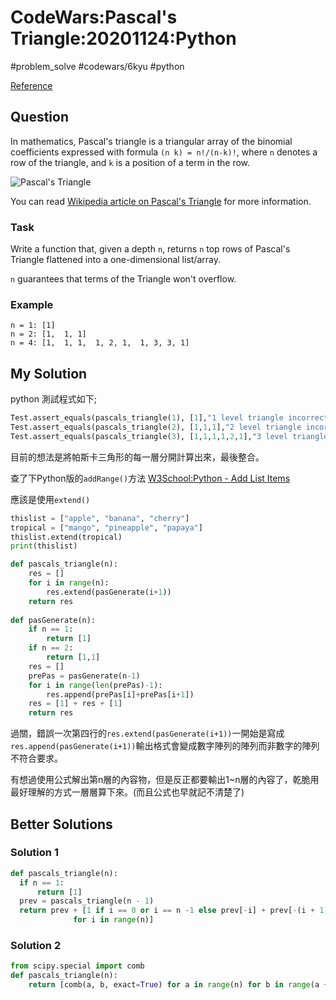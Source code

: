 # CodeWars:Pascal's Triangle:20201124:Python

#problem_solve #codewars/6kyu #python

[Reference](https://www.codewars.com/kata/5226eb40316b56c8d500030f/python)

## Question

In mathematics, Pascal's triangle is a triangular array of the binomial coefficients expressed with formula `(n k) = n!/(n-k)!`, where `n` denotes a row of the triangle, and `k` is a position of a term in the row.

![Pascal's Triangle](http://upload.wikimedia.org/wikipedia/commons/0/0d/PascalTriangleAnimated2.gif)

You can read [Wikipedia article on Pascal's Triangle](http://en.wikipedia.org/wiki/Pascal's_triangle) for more information.

### Task

Write a function that, given a depth `n`, returns `n` top rows of Pascal's Triangle flattened into a one-dimensional list/array.

`n` guarantees that terms of the Triangle won't overflow.

### Example

```
n = 1: [1]
n = 2: [1,  1, 1]
n = 4: [1,  1, 1,  1, 2, 1,  1, 3, 3, 1]
```

## My Solution

python 測試程式如下;

```python
Test.assert_equals(pascals_triangle(1), [1],"1 level triangle incorrect");
Test.assert_equals(pascals_triangle(2), [1,1,1],"2 level triangle incorrect");
Test.assert_equals(pascals_triangle(3), [1,1,1,1,2,1],"3 level triangle incorrect");
```

目前的想法是將帕斯卡三角形的每一層分開計算出來，最後整合。

查了下Python版的`addRange()`方法 [W3School:Python - Add List Items](https://www.w3schools.com/python/python_lists_add.asp)

應該是使用`extend()`

```python
thislist = ["apple", "banana", "cherry"]
tropical = ["mango", "pineapple", "papaya"]
thislist.extend(tropical)
print(thislist)
```

```python
def pascals_triangle(n):
    res = []
    for i in range(n):
        res.extend(pasGenerate(i+1))
    return res
    
def pasGenerate(n):
    if n == 1:
        return [1]
    if n == 2:
        return [1,1]
    res = []
    prePas = pasGenerate(n-1)
    for i in range(len(prePas)-1):
        res.append(prePas[i]+prePas[i+1])
    res = [1] + res + [1]
    return res
```

過關，錯誤一次第四行的`res.extend(pasGenerate(i+1))`一開始是寫成`res.append(pasGenerate(i+1))`輸出格式會變成數字陣列的陣列而非數字的陣列不符合要求。

有想過使用公式解出第n層的內容物，但是反正都要輸出1~n層的內容了，乾脆用最好理解的方式一層層算下來。(而且公式也早就記不清楚了)

## Better Solutions

### Solution 1

```python
def pascals_triangle(n):
  if n == 1:
      return [1]
  prev = pascals_triangle(n - 1)
  return prev + [1 if i == 0 or i == n -1 else prev[-i] + prev[-(i + 1)] 
              for i in range(n)]
```

### Solution 2

```Python
from scipy.special import comb
def pascals_triangle(n):
    return [comb(a, b, exact=True) for a in range(n) for b in range(a + 1)]   
```
